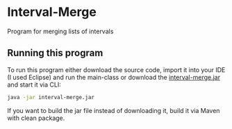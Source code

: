 # Interval-Merge

Program for merging lists of intervals

## Running this program

To run this program either download the source code, import it into your IDE (I used Eclipse) and run the main-class or download the [interval-merge.jar](https://github.com/antolor/interval-merge/raw/master/interval/target/interval-merge.jar) and start it via CLI:

```bash
java -jar interval-merge.jar
```

If you want to build the jar file instead of downloading it, build it via Maven with clean package.